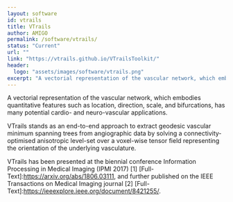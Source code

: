 ```yaml
---
layout: software
id: vtrails
title: VTrails
author: AMIGO
permalink: /software/vtrails/
status: "Current"
url: ""
link: "https://vtrails.github.io/VTrailsToolkit/"
header:
  logo: "assets/images/software/vtrails.png"
excerpt: "A vectorial representation of the vascular network, which embodies quantitative features such as location, direction, scale, and bifurcations, has many potential cardio- and neuro-vascular applications,"
---
```

A vectorial representation of the vascular network, which embodies quantitative features such as location, direction, scale, and bifurcations, has many potential cardio- and neuro-vascular applications.

VTrails stands as an end-to-end approach to extract geodesic vascular minimum spanning trees from angiographic data by solving a connectivity-optimised anisotropic level-set over a voxel-wise tensor field representing the orientation of the underlying vasculature.

VTrails has been presented at the biennial conference Information Processing in Medical Imaging (IPMI 2017) [1] [Full-Text]:https://arxiv.org/abs/1806.03111, and further published on the IEEE Transactions on Medical Imaging journal [2] [Full-Text]:https://ieeexplore.ieee.org/document/8421255/.